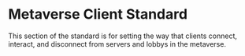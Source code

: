 # Metaverse Client Standard
This section of the standard is for setting the way that clients connect, interact, and disconnect from servers and lobbys in the metaverse.
